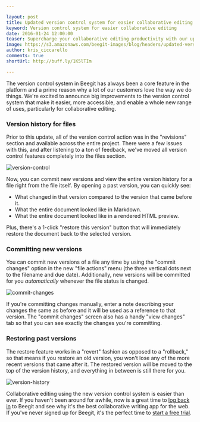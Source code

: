 ```yaml
---

layout: post
title: Updated version control system for easier collaborative editing
keyword: Version control system for easier collaborative editing
date: 2016-01-24 12:00:00
teaser: Supercharge your collaborative editing productivity with our updated version control system.
image: https://s3.amazonaws.com/beegit-images/blog/headers/updated-version-control-system-for-easier-collaborative-editing.jpg
author: kris_ciccarello
comments: true
shortUrl: http://buff.ly/1K5lTIm

---
```


The version control system in Beegit has always been a core feature in the platform and a prime reason why a lot of our customers love the way we do things. We're excited to announce big improvements to the version control system that make it easier, more accessible, and enable a whole new range of uses, particularly for collaborative editing.

### Version history for files

Prior to this update, all of the version control action was in the "revisions" section and available across the entire project. There were a few issues with this, and after listening to a ton of feedback, we've moved all version control features completely into the files section.

![version-control](https://ucarecdn.com/9ae07cf1-95d7-4ed0-9db6-7bea6842eb71/)

Now, you can commit new versions and view the entire version history for a file right from the file itself. By opening a past version, you can quickly see:

- What changed in that version compared to the version that came before it.
- What the entire document looked like in Markdown.
- What the entire document looked like in a rendered HTML preview.

Plus, there's a 1-click "restore this version" button that will immediately restore the document back to the selected version.

### Committing new versions

You can commit new versions of a file any time by using the "commit changes" option in the new "file actions" menu (the three vertical dots next to the filename and due date). Additionally, new versions will be committed for you *automatically* whenever the file status is changed.

![commit-changes](https://ucarecdn.com/837a4a26-70bc-4516-9785-5e52aff48908/)

If you're committing changes manually, enter a note describing your changes the same as before and it will be used as a reference to that version. The "commit changes" screen also has a handy "view changes" tab so that you can see exactly the changes you're committing.

### Restoring past versions

The restore feature works in a "revert" fashion as opposed to a "rollback," so that means if you restore an old version, you won't lose any of the more recent versions that came after it. The restored version will be moved to the top of the version history, and everything in between is still there for you.

![version-history](https://ucarecdn.com/3e86b07a-462c-4275-88c2-2e77c38558ba/)

Collaborative editing using the new version control system is easier than ever. If you haven't been around for awhile, now is a great time to [log back in](https://beegit.com/login) to Beegit and see why it's the best collaborative writing app for the web. If you've never signed up for Beegit, it's the perfect time to [start a free trial](https://beegit.com/signup?plan=basic).
